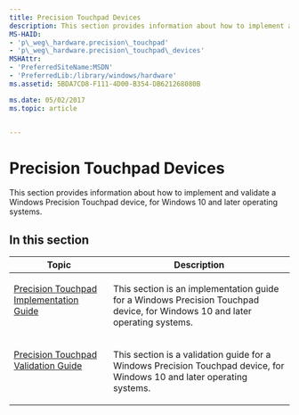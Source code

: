 ```yaml
---
title: Precision Touchpad Devices
description: This section provides information about how to implement and validate a Windows Precision Touchpad device, for Windows 10 and later operating systems.
MS-HAID:
- 'p\_weg\_hardware.precision\_touchpad'
- 'p\_weg\_hardware.precision\_touchpad\_devices'
MSHAttr:
- 'PreferredSiteName:MSDN'
- 'PreferredLib:/library/windows/hardware'
ms.assetid: 5BDA7CD8-F111-4D00-B354-DB621268080B

ms.date: 05/02/2017
ms.topic: article


---
```


# Precision Touchpad Devices


This section provides information about how to implement and validate a Windows Precision Touchpad device, for Windows 10 and later operating systems.

## In this section


<table>
<thead valign="bottom">
<tr class="header">
<th>Topic</th>
<th>Description</th>
</tr>
</thead>
<tbody valign="top">
<tr class="odd">
<td><p><a href="precision-touchpad-implementation-guide.md" data-raw-source="[Precision Touchpad Implementation Guide](precision-touchpad-implementation-guide.md)">Precision Touchpad Implementation Guide</a></p></td>
<td><p>This section is an implementation guide for a Windows Precision Touchpad device, for Windows 10 and later operating systems.</p></td>
</tr>
<tr class="even">
<td><p><a href="precision-touchpad-validation-guide.md" data-raw-source="[Precision Touchpad Validation Guide](precision-touchpad-validation-guide.md)">Precision Touchpad Validation Guide</a></p></td>
<td><p>This section is a validation guide for a Windows Precision Touchpad device, for Windows 10 and later operating systems.</p></td>
</tr>
</tbody>
</table>
